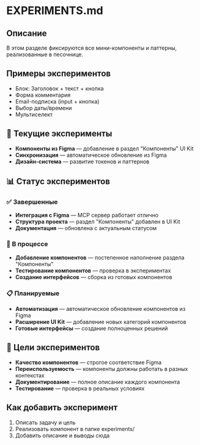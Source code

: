 # EXPERIMENTS.md

## Описание
В этом разделе фиксируются все мини-компоненты и паттерны, реализованные в песочнице.

## Примеры экспериментов
- Блок: Заголовок + текст + кнопка
- Форма комментария
- Email-подписка (input + кнопка)
- Выбор даты/времени
- Мультиселект

## 🎯 Текущие эксперименты
- **Компоненты из Figma** — добавление в раздел "Компоненты" UI Kit
- **Синхронизация** — автоматическое обновление из Figma
- **Дизайн-система** — развитие токенов и паттернов

## 📊 Статус экспериментов

### ✅ Завершенные
- **Интеграция с Figma** — MCP сервер работает отлично
- **Структура проекта** — раздел "Компоненты" добавлен в UI Kit
- **Документация** — обновлена с актуальным статусом

### 🔄 В процессе
- **Добавление компонентов** — постепенное наполнение раздела "Компоненты"
- **Тестирование компонентов** — проверка в экспериментах
- **Создание интерфейсов** — сборка из готовых компонентов

### 📋 Планируемые
- **Автоматизация** — автоматическое обновление компонентов из Figma
- **Расширение UI Kit** — добавление новых категорий компонентов
- **Готовые интерфейсы** — создание полноценных решений

## 🎯 Цели экспериментов
- **Качество компонентов** — строгое соответствие Figma
- **Переиспользуемость** — компоненты должны работать в разных контекстах
- **Документирование** — полное описание каждого компонента
- **Тестирование** — проверка в реальных условиях

## Как добавить эксперимент
1. Описать задачу и цель
2. Реализовать компонент в папке experiments/
3. Добавить описание и выводы сюда 